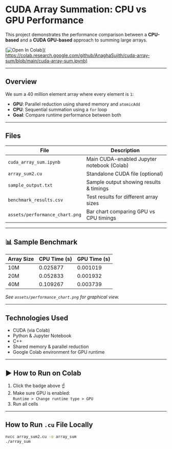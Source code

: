 #  CUDA Array Summation: CPU vs GPU Performance

This project demonstrates the performance comparison between a **CPU-based** and a **CUDA GPU-based** approach to summing large arrays.

[![Open In Colab](https://colab.research.google.com/assets/colab-badge.svg)][(
https://colab.research.google.com/github/AnaghaSujith/cuda-array-sum/blob/main/cuda-array-sum.ipynb)](https://colab.research.google.com/drive/1zIcm3BZH-BYT5OIh84N3a3vPSicL3Y9A?usp=sharing)


---

## Overview

We sum a 40 million element array where every element is `1`:

- **GPU**: Parallel reduction using shared memory and `atomicAdd`
- **CPU**: Sequential summation using a `for` loop
- **Goal**: Compare runtime performance between both

---

## Files

| File                     | Description                                      |
|--------------------------|--------------------------------------------------|
| `cuda_array_sum.ipynb`   | Main CUDA-enabled Jupyter notebook (Colab)       |
| `array_sum2.cu`          | Standalone CUDA file (optional)                  |
| `sample_output.txt`      | Sample output showing results & timings          |
| `benchmark_results.csv`  | Test results for different array sizes           |
| `assets/performance_chart.png` | Bar chart comparing GPU vs CPU timings     |

---

## 📊 Sample Benchmark

| Array Size | CPU Time (s) | GPU Time (s) |
|------------|--------------|--------------|
| 10M        | 0.025877     | 0.001019     |
| 20M        | 0.052833     | 0.001932     |
| 40M        | 0.109267     | 0.003739     |

 *See `assets/performance_chart.png` for graphical view.*

---

## Technologies Used

- CUDA (via Colab)
- Python & Jupyter Notebook
- C++
- Shared memory & parallel reduction
- Google Colab environment for GPU runtime

---

## ▶️ How to Run on Colab

1. Click the badge above ☝️
2. Make sure GPU is enabled:  
   `Runtime > Change runtime type > GPU`
3. Run all cells

---

## How to Run `.cu` File Locally

```bash
nvcc array_sum2.cu -o array_sum
./array_sum
